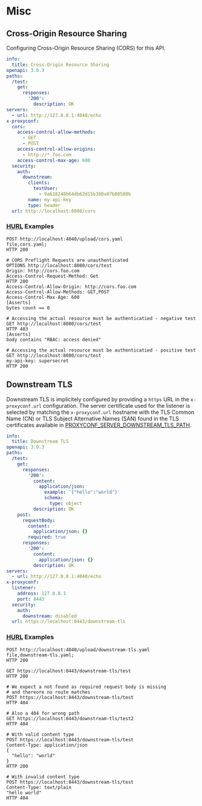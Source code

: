 # Misc
## Cross-Origin Resource Sharing


Configuring Cross-Origin Resource Sharing (CORS) for this API.


```yaml title="OpenAPI Specification"
info:
  title: Cross-Origin Resource Sharing
openapi: 3.0.3
paths:
  /test:
    get:
      responses:
        '200':
          description: OK
servers:
  - url: http://127.0.0.1:4040/echo
x-proxyconf:
  cors:
    access-control-allow-methods:
      - GET
      - POST
    access-control-allow-origins:
      - http://*.foo.com
    access-control-max-age: 600
  security:
    auth:
      downstream:
        clients:
          testUser:
            - 9a618248b64db62d15b300a07b00580b
        name: my-api-key
        type: header
  url: http://localhost:8080/cors

```

<h3><a href="https://hurl.dev" target="_blank">HURL</a> Examples</h3>
<div class="hurl"><pre><code class="language-hurl"><span class="hurl-entry"><span class="request"><span class="line"><span class="method">POST</span> <span class="url">http://localhost:4040/upload/cors.yaml</span></span>
<span class="line">file,<span class="filename">cors.yaml</span>;</span>
</span><span class="response"><span class="line"><span class="version">HTTP</span> <span class="number">200</span></span>
</span></span><span class="hurl-entry"><span class="request"><span class="line"></span>
<span class="line"></span><span class="comment"># CORS Preflight Requests are unauthenticated</span>
<span class="line"><span class="method">OPTIONS</span> <span class="url">http://localhost:8080/cors/test</span></span>
<span class="line"><span class="string">Origin</span>: <span class="string">http://cors.foo.com</span></span>
<span class="line"><span class="string">Access-Control-Request-Method</span>: <span class="string">Get</span></span>
</span><span class="response"><span class="line"><span class="version">HTTP</span> <span class="number">200</span></span>
<span class="line"><span class="string">Access-Control-Allow-Origin</span>: <span class="string">http://cors.foo.com</span></span>
<span class="line"><span class="string">Access-Control-Allow-Methods</span>: <span class="string">GET,POST</span></span>
<span class="line"><span class="string">Access-Control-Max-Age</span>: <span class="string">600</span></span>
<span class="line"><span class="section-header">[Asserts]</span></span>
<span class="line"><span class="query-type">bytes</span> <span class="filter-type">count</span> <span class="predicate-type">==</span> <span class="number">0</span></span>
</span></span><span class="hurl-entry"><span class="request"><span class="line"></span>
<span class="line"></span><span class="comment"># Accessing the actual resource must be authenticatied - negative test</span>
<span class="line"><span class="method">GET</span> <span class="url">http://localhost:8080/cors/test</span></span>
</span><span class="response"><span class="line"><span class="version">HTTP</span> <span class="number">403</span></span>
<span class="line"><span class="section-header">[Asserts]</span></span>
<span class="line"><span class="query-type">body</span> <span class="predicate-type">contains</span> <span class="string">"RBAC: access denied"</span></span>
</span></span><span class="hurl-entry"><span class="request"><span class="line"></span>
<span class="line"></span><span class="comment"># Accessing the actual resource must be authenticatied - positive test</span>
<span class="line"><span class="method">GET</span> <span class="url">http://localhost:8080/cors/test</span></span>
<span class="line"><span class="string">my-api-key</span>: <span class="string">supersecret</span></span>
</span><span class="response"><span class="line"><span class="version">HTTP</span> <span class="number">200</span></span>
</span></span></code></pre>
</div>

## Downstream TLS


Downstream TLS is implicitely configured by providing a `https` URL in the `x-proxyconf.url` configuration. The server certificate used for the listener is selected by matching the `x-proxyconf.url` hostname with the TLS Common Name (CN) or TLS Subject Alternative Names (SAN) found in the TLS certificates available in [PROXYCONF_SERVER_DOWNSTREAM_TLS_PATH](../config/environment.md/#proxyconf_server_downstream_tls_path).


```yaml title="OpenAPI Specification"
info:
  title: Downstream TLS
openapi: 3.0.3
paths:
  /test:
    get:
      responses:
        '200':
          content:
            application/json:
              example: '{"hello":"world"}'
              schema:
                type: object
          description: OK
    post:
      requestBody:
        content:
          application/json: {}
        required: true
      responses:
        '200':
          content:
            application/json: {}
          description: OK
servers:
  - url: http://127.0.0.1:4040/echo
x-proxyconf:
  listener:
    address: 127.0.0.1
    port: 8443
  security:
    auth:
      downstream: disabled
  url: https://localhost:8443/downstream-tls

```

<h3><a href="https://hurl.dev" target="_blank">HURL</a> Examples</h3>
<div class="hurl"><pre><code class="language-hurl"><span class="hurl-entry"><span class="request"><span class="line"><span class="method">POST</span> <span class="url">http://localhost:4040/upload/downstream-tls.yaml</span></span>
<span class="line">file,<span class="filename">downstream-tls.yaml</span>;</span>
</span><span class="response"><span class="line"><span class="version">HTTP</span> <span class="number">200</span></span>
</span></span><span class="hurl-entry"><span class="request"><span class="line"></span>
<span class="line"><span class="method">GET</span> <span class="url">https://localhost:8443/downstream-tls/test</span></span>
</span><span class="response"><span class="line"><span class="version">HTTP</span> <span class="number">200</span></span>
</span></span><span class="hurl-entry"><span class="request"><span class="line"></span>
<span class="line"></span><span class="comment"># We expect a not found as required request body is missing </span>
<span class="line"></span><span class="comment"># and thereore no route matches</span>
<span class="line"><span class="method">POST</span> <span class="url">https://localhost:8443/downstream-tls/test</span></span>
</span><span class="response"><span class="line"><span class="version">HTTP</span> <span class="number">404</span></span>
</span></span><span class="hurl-entry"><span class="request"><span class="line"></span>
<span class="line"></span><span class="comment"># Also a 404 for wrong path</span>
<span class="line"><span class="method">GET</span> <span class="url">https://localhost:8443/downstream-tls/test2</span></span>
</span><span class="response"><span class="line"><span class="version">HTTP</span> <span class="number">404</span></span>
</span></span><span class="hurl-entry"><span class="request"><span class="line"></span>
<span class="line"></span><span class="comment"># With valid content type </span>
<span class="line"><span class="method">POST</span> <span class="url">https://localhost:8443/downstream-tls/test</span></span>
<span class="line"><span class="string">Content-Type</span>: <span class="string">application/json</span></span>
<span class="json"><span class="line">{</span>
<span class="line">  "hello": "world"</span>
<span class="line">}</span></span>
</span><span class="response"><span class="line"><span class="version">HTTP</span> <span class="number">200</span></span>
</span></span><span class="hurl-entry"><span class="request"><span class="line"></span>
<span class="line"></span><span class="comment"># With invalid content type </span>
<span class="line"><span class="method">POST</span> <span class="url">https://localhost:8443/downstream-tls/test</span></span>
<span class="line"><span class="string">Content-Type</span>: <span class="string">text/plain</span></span>
<span class="json"><span class="line">"hello world"</span></span>
</span><span class="response"><span class="line"><span class="version">HTTP</span> <span class="number">404</span></span>
</span></span></code></pre>
</div>
